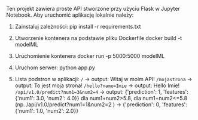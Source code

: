 Ten projekt zawiera proste API stworzone przy użyciu Flask w Jupyter Notebook. 
Aby uruchomić aplikację lokalnie należy:

1. Zainstaluj zależności:
pip install -r requirements.txt

2. Utworzenie kontenera na podstawie pliku Dockerfile
docker build -t modelML 

3. Uruchomienie kontenera
docker run -p 5000:5000 modelML

4. Uruchom serwer:
python app.py

5. Lista podstron w aplikacji:
`/` -> output: Witaj w moim API!
`/mojastrona` -> output: To jest moja strona!
`/hello?name=Imie` -> output: Hello Imie!
`/api/v1.0/predict?num1=3&num2=4` -> output: {'prediction': 1, 'features': {'num1': 3.0, 'num2': 4.0}} dla num1+num2>5.8, dla num1+num2<=5.8 (np. /api/v1.0/predict?num1=1&num2=2 ) -> {'prediction': 0, 'features': {'num1': 1.0, 'num2': 2.0}}

